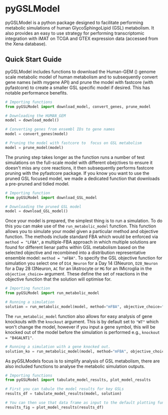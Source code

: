 # pyGSLModel

pyGSLModel is a python package designed to facilitate performing metabolic simulations of human GlycoSphingoLipid (GSL) metabolism. It also provides an easy to use strategy for performing transcriptomic integration with iMAT on TCGA and GTEX expression data (accessed from the Xena database).

## Quick Start Guide

pyGSLModel includes functions to download the Human-GEM () genome scale metabolic model of human metabolism and to subsequently convert gene names (with mygene API) and prune the model with fastcore (with pyfastcore) to create a smaller GSL specific model if desired. This has notable performance benefits.

```python
# Importing functions
from pyGSLModel import download_model, convert_genes, prune_model

# Downloading the HUMAN_GEM
model = download_model()

# Converting genes from ensembl IDs to gene names
model = convert_genes(model)

# Pruning the model with fastcore to  focus on GSL metabolism
model = prune_model(model)
```

The pruning step takes longer as the function runs a number of test simulations on the full-scale model with different obejctives to ensure it doesn't miss any core reactions, it then subsequently performs fastcore pruning with the pyfastcore package. If you know you want to use the pruned GSL focused model, we made a dedicated function that downloads a pre-pruned and tidied model.

```python
# Importing function
from pyGSLModel import download_GSL_model

# Downloading the pruned GSL model
model = download_GSL_model()
```

Once your model is prepared, the simplest thing is to run a simulation.
To do this you can make use of the `run_metabolic_model` function. This function allows you to simulate your model given a particular method and objective function.
The methods include standard FBA which would be enforced via `method = "LFBA"`, a multiple-FBA approach in which multiple solutions are found for different lienar paths within GSL metabolism based on the selected objective and recombined into a distribution representative ensemble model: `method = "mFBA"`. To specify the GSL objective function for simulation you select one of `D14_Neuron` for a Day 14 I3Neuron, `D28_Neuron` for a Day 28 I3Neuron, `AC` for an IAstrocyte or `MG` for an IMicroglia in the `objective_choice=` argument. These define the set of reactions in the objective function that the solution will optimise for.

```python
# Importing function
from pyGSLModel import run_metabolic_model

# Running a simulation
solution = run_metabolic_model(model, method="mFBA", objective_choice="D14_Neuron")
```

The `run_metabolic_model` function also allows for easy analysis of gene knockouts with the `knockout` argument. This is by default set to `"WT"` which won't change the model, however if you input a gene symbol, this will be knocked out of the model before the simulation is performed e.g., `knockout = "B4GALNT1"`.

```python
# Running a simulation with a gene knocked out.
solution_ko = run_metabolic_model(model, method="mFBA", objective_choice="D14_Neuron", knockout="B4GALNT1")
```

As pyGSLModels focus is to simplify analysis of GSL metabolism, there are also included functions to analyse the metabolic simulation outputs.

```python
# Importing functions
from pyGSLModel import tabulate_model_results, plot_model_results

# First you can tabule the model results for key GSLs
results_df = tabulate_model_results(model, solution)

# You can then use that data frame as input to the default plotting function
results_fig = plot_model_results(results_df)
```
